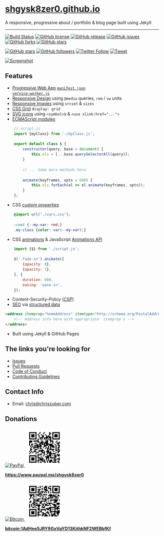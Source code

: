 # [shgysk8zer0.github.io](https://shgysk8zer0.github.io)

A responsive, progressive about / portfolio & blog page built using Jekyll

- - -
[![Build Status](https://travis-ci.org/shgysk8zer0/shgysk8zer0.github.io.svg?branch=master)](https://travis-ci.org/shgysk8zer0/shgysk8zer0.github.io)
[![GitHub license](https://img.shields.io/badge/license-AGPL-blue.svg)](https://raw.githubusercontent.com/shgysk8zer0/shgysk8zer0.github.io/master/LICENSE)
[![GitHub release](https://img.shields.io/github/release/shgysk8zer0/shgysk8zer0.github.io.svg)](https://github.com/shgysk8zer0/shgysk8zer0.github.io/releases)
[![GitHub issues](https://img.shields.io/github/issues/shgysk8zer0/shgysk8zer0.github.io.svg)](https://github.com/shgysk8zer0/shgysk8zer0.github.io/issues)
[![GitHub forks](https://img.shields.io/github/forks/shgysk8zer0/shgysk8zer0.github.io.svg)](https://github.com/shgysk8zer0/shgysk8zer0.github.io/network)
[![GitHub stars](https://img.shields.io/github/stars/shgysk8zer0/shgysk8zer0.github.io.svg)](https://github.com/shgysk8zer0/shgysk8zer0.github.io/stargazers)

[![GitHub stars](https://img.shields.io/github/stars/shgysk8zer0/shgysk8zer0.github.io.svg?style=social&label=Star)](https://github.com/shgysk8zer0/shgysk8zer0.github.io#fork-destination-box)
[![GitHub followers](https://img.shields.io/github/followers/shgysk8zer0.svg?style=social&label=Follow)](https://github.com/shgysk8zer0)
[![Twitter Follow](https://img.shields.io/twitter/follow/shgysk8zer0.svg?style=social&label=Follow)](https://twitter.com/shgysk8zer0)
[![Tweet](https://img.shields.io/twitter/url/https/github.com/shgysk8zer0/shgysk8zer0.github.io.svg?style=social)](https://twitter.com/intent/tweet?text=Wow:&url=%5Bobject%20Object%5D)

[![Screenshot](https://i.imgur.com/Ers0Xql.png)](https://shgysk8zer0.github.io)

## Features
- [Progressive Web App](https://developer.mozilla.org/en-US/Apps/Progressive)
[`manifest.json`](https://github.com/shgysk8zer0/shgysk8zer0.github.io/manifest.json)  
[`service-worker.js`](https://github.com/shgysk8zer0/shgysk8zer0.github.io/service-worker.js)
- [Responsive Design](https://developer.mozilla.org/en-US/Apps/Progressive/Responsive) using `@media` queries, `rem` / `vw` units
- [Responsive Images](https://developer.mozilla.org/en-US/docs/Learn/HTML/Multimedia_and_embedding/Responsive_images)
using `srcset` & `sizes`
- [CSS Grid](https://developer.mozilla.org/en-US/docs/Web/CSS/CSS_Grid_Layout)
`display: grid`
- [SVG icons](https://css-tricks.com/svg-sprites-use-better-icon-fonts/) using
`<symbol>`s & `<use xlink:href="...">`
- [ECMAScript modules](https://hacks.mozilla.org/2015/08/es6-in-depth-modules/)
```javascript
	// script.js
	import {myClass} from './myClass.js';

	export default class $ {
		constructor(query, base = document) {
			this.els = [...base.querySelectorAll(query)];
		}

		// ... Some more methods here

		animate(keyframes, opts = 600) {
			this.els.forEach(el => el.animate(keyframes, opts));
		}
	};
```

- CSS [custom properties](https://developer.mozilla.org/en-US/docs/Web/CSS/--*)
```css
	@import url("./vars.css");

	:root {--my-var: red;}
	.my-class {color: var(--my-var);}
```
- CSS [animations](https://developer.mozilla.org/en-US/docs/Web/CSS/CSS_Animations)
& JavaScript [Animations API](https://developer.mozilla.org/en-US/docs/Web/API/Element/animate)
```javascript
	import {$} from './script.js';

	$('.fade-in').animate([
		{opacity: 0},
		{opacity: 1},
	], {
		duration: 600,
		easing: 'ease-in',
	});
```
- Content-Security-Policy ([*CSP*](https://developer.mozilla.org/en-US/docs/Web/HTTP/Headers/Content-Security-Policy))
- [SEO](https://search.google.com/structured-data/testing-tool#url=https%3A%2F%2Fshgysk8zer0.github.io)
via [structured data](https://schema.org/)

```html
<address itemprop="homeAddress" itemtype="http://schema.org/PostalAddress" itemscope>
	<!-- Address info here with appropriate `itemprop`s -->
</address>
```
- Built using Jekyll & GitHub Pages

## The links you're looking for
- [Issues](https://github.com/shgysk8zer0/shgysk8zer0.github.io/issues)
- [Pull Requests](https://github.com/shgysk8zer0/shgysk8zer0.github.io/pulls)
- [Code of Conduct](./docs/CODE_OF_CONDUCT.md)
- [Contributing Guidelines](./docs/CONTRIBUTING.md)

## Contact Info
- Email: [chris@chriszuber.com](mailto:chris@chriszuber.com)

## Donations
<a href="https://www.paypal.me/shgysk8zer0" title="PayPal" rel="noopener external">
  <img src="./img/logos/paypal.svg" width="128" height="128" alt="PayPal" />
  <img src="./img/paypal.svg" width="128" height="128" alt="PayPal QR" />
  
  **https://www.paypal.me/shgysk8zer0**
</a>

<a href="bitcoin:1AdHne5JRY9GxVpYD13KithkNF2WEBbfKf" title="Bitcoin">
  <img src="./img/logos/bitcoin.svg" width="128" height="128" alt="Bitcoin" />
  <img src="./img/coinbase.svg" width="128" height="128" alt="Bitcoin QR" />
  
  **bitcoin:1AdHne5JRY9GxVpYD13KithkNF2WEBbfKf**
</a>
